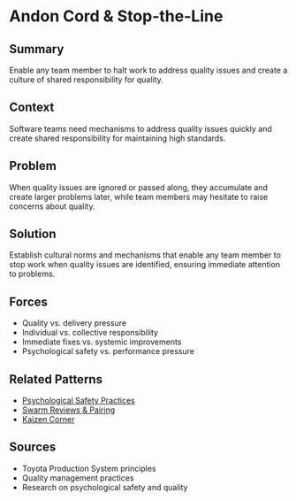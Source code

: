 ---
---
# Andon Cord & Stop-the-Line

## Summary
Enable any team member to halt work to address quality issues and create a culture of shared responsibility for quality.

## Context
Software teams need mechanisms to address quality issues quickly and create shared responsibility for maintaining high standards.

## Problem
When quality issues are ignored or passed along, they accumulate and create larger problems later, while team members may hesitate to raise concerns about quality.

## Solution
Establish cultural norms and mechanisms that enable any team member to stop work when quality issues are identified, ensuring immediate attention to problems.

## Forces
- Quality vs. delivery pressure
- Individual vs. collective responsibility
- Immediate fixes vs. systemic improvements
- Psychological safety vs. performance pressure

## Related Patterns
- [Psychological Safety Practices](../organizational/psychological-safety-practices.md)
- [Swarm Reviews & Pairing](../organizational/swarm-reviews-pairing.md)
- [Kaizen Corner](kaizen-corner.md)

## Sources
- Toyota Production System principles
- Quality management practices
- Research on psychological safety and quality